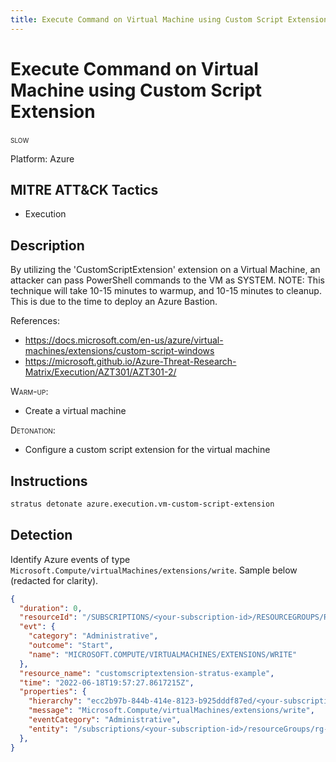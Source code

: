 ```yaml
---
title: Execute Command on Virtual Machine using Custom Script Extension
---
```


# Execute Command on Virtual Machine using Custom Script Extension

 <span class="smallcaps w3-badge w3-orange w3-round w3-text-sand" title="This attack technique is slow to warm up and cleanup">slow</span> 


Platform: Azure

## MITRE ATT&CK Tactics


- Execution

## Description


By utilizing the 'CustomScriptExtension' extension on a Virtual Machine, an attacker can pass PowerShell commands to the VM as SYSTEM.
NOTE: This technique will take 10-15 minutes to warmup, and 10-15 minutes to cleanup. This is due to the time to deploy an Azure Bastion.

References:

- https://docs.microsoft.com/en-us/azure/virtual-machines/extensions/custom-script-windows
- https://microsoft.github.io/Azure-Threat-Research-Matrix/Execution/AZT301/AZT301-2/

<span style="font-variant: small-caps;">Warm-up</span>: 

- Create a virtual machine

<span style="font-variant: small-caps;">Detonation</span>: 

- Configure a custom script extension for the virtual machine


## Instructions

```bash title="Detonate with Stratus Red Team"
stratus detonate azure.execution.vm-custom-script-extension
```
## Detection


Identify Azure events of type <code>Microsoft.Compute/virtualMachines/extensions/write</code>. Sample below (redacted for clarity).

```json hl_lines="7"
{
  "duration": 0,
  "resourceId": "/SUBSCRIPTIONS/<your-subscription-id>/RESOURCEGROUPS/RG-HAT6H48Q/PROVIDERS/MICROSOFT.COMPUTE/VIRTUALMACHINES/VM-HAT6H48Q/EXTENSIONS/CUSTOMSCRIPTEXTENSION-STRATUS-EXAMPLE",
  "evt": {
    "category": "Administrative",
    "outcome": "Start",
    "name": "MICROSOFT.COMPUTE/VIRTUALMACHINES/EXTENSIONS/WRITE"
  },
  "resource_name": "customscriptextension-stratus-example",
  "time": "2022-06-18T19:57:27.8617215Z",
  "properties": {
    "hierarchy": "ecc2b97b-844b-414e-8123-b925dddf87ed/<your-subscription-id>",
    "message": "Microsoft.Compute/virtualMachines/extensions/write",
    "eventCategory": "Administrative",
    "entity": "/subscriptions/<your-subscription-id>/resourceGroups/rg-hat6h48q/providers/Microsoft.Compute/virtualMachines/vm-hat6h48q/extensions/CustomScriptExtension-Stratus-Example"
  },
}
```